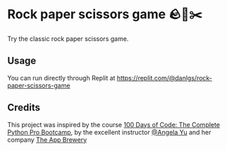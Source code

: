 # Rock paper scissors game 🪨📃✂️

Try the classic rock paper scissors game.

## Usage

You can run directly through Replit at https://replit.com/@danlgs/rock-paper-scissors-game

## Credits
This project was inspired by the course [100 Days of Code: The Complete Python Pro Bootcamp](https://www.udemy.com/course/100-days-of-code/), by the excellent instructor [@Angela Yu](https://github.com/angelabauer) and her company [The App Brewery](https://appbrewery.com/)
